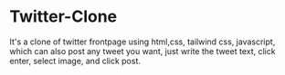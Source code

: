 # Twitter-Clone
It's a clone of twitter frontpage using html,css, tailwind css, javascript, which can also post any tweet you want, just write the tweet text, click enter, select image, and click post.
